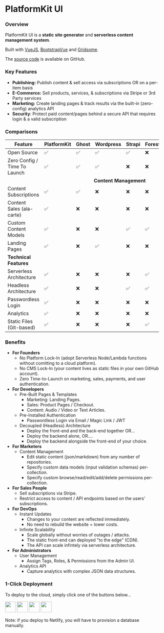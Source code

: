 # PlatformKit UI

### Overview

PlatformKit UI is a **static site generator**  and **serverless content management system**. 

Built with [VueJS](https://www.vuejs.org), [BootstrapVue](https://bootstrap-vue.org) and [Gridsome](https://www.gridsome.org).

The [source code](https://github.com/platform-kit/platformkit-ui) is available on GitHub.

### Key Features

- **Publishing:** Publish content & sell access via subscriptions OR on a per-item basis
- **E-Commerce:** Sell products, services, & subscriptions via Stripe or 3rd Party services
- **Marketing:** Create landing pages & track results via the built-in (zero-config) analytics API
- **Security**: Protect paid content/pages behind a secure API that requires login & a valid subscription

### Comparisons

| Feature                      | PlatformKit | Ghost | Wordpress | Strapi | Forestry | Contentful |
| ---------------------------- | ----------- | ----- | --------- | ------ | -------- | ---------- |
| Open Source                  | ✅           | ✅     | ✅         | ✅      | ❌        | ❌          |
| Zero Config / Time To Launch | ✅           | ✅     | ✅         | ❌      | ❌        | ❌          |
| <td align="center" colspan="7">**Content Management** 
| Content Subscriptions        | ✅           | ✅     | ❌         | ❌      | ❌        | ❌          |
| Content Sales (ala-carte)    | ✅           | ❌     | ❌         | ❌      | ❌        | ❌          |
| Custom Content Models        | ✅           | ❌     | ❌         | ✅      | ✅        | ✅          |
| Landing Pages                | ✅           | ❌     | ✅         | ❌      | ❌        | ❌          |
| **Technical Features**       ||||||
| Serverless Architecture      | ✅           | ❌     | ❌         | ❌      | ✅        | ✅          |
| Headless Architecture        | ✅           | ❌     | ❌         | ✅      | ✅        | ✅          |
| Passwordless Login           | ✅           | ❌     | ❌         | ❌      | ❌        | ❌          |
| Analytics                    | ✅           | ❌     | ❌         | ❌      | ❌        | ❌          |
| Static Files (Git-based)     | ✅           | ❌     | ❌         | ❌      | ✅        | ❌          |

### Benefits
- **For Founders**
  - No Platform Lock-In (adopt Serverless Node/Lambda functions without comitting to a cloud platform).
  - No CMS Lock-In (your content lives as static files in your own GitHub account).
  - Zero Time-to-Launch on marketing, sales, payments, and user authentication. 
- **For Developers**
  - Pre-Built Pages & Templates
    - Marketing: Landing Pages.
    - Sales: Product Pages / Checkout.
    - Content: Audio / Video or Text Articles.
  - Pre-Installed Authentication
    - Passwordless Login via Email / Magic Link / JWT    
  - Decoupled (Headless) Architecture
    - Deploy the front-end and the back-end together OR...
    - Deploy the backend alone, OR....
    - Deploy the backend alongside the front-end of your choice.
- **For Marketers**
  - Content Management
    - Edit static content (json/markdown) from any number of repositories.
    - Specify custom data models (input validation schemas) per-collection.
    - Specify custom browse/read/edit/add/delete permissions per-collection.
- **For Sales People**
  - Sell subscriptions via Stripe.
  - Restrict access to content / API endpoints based on the users' subscriptions.
- **For DevOps**
  - Instant Updates
    - Changes to your content are reflected immediately.
    - No need to rebuild the website = lower costs.
  - Infinite Scalability
    - Scale globally without worries of outages / attacks.
    - The static front-end can deployed "to the edge" (CDN).
    - The API can scale infintely via serverless architecture.
- **For Administrators**
  - User Management
    - Assign Tags, Roles, & Permissions from the Admin UI. 
  - Analytics API
    - Capture analytics with complex JSON data structures.

### 1-Click Deployment

To deploy to the cloud, simply click one of the buttons below...

<a href="https://heroku.com/deploy?template=https://github.com/platform-kit/platformkit-ui" target="_blank"><img src="https://www.herokucdn.com/deploy/button.svg" height="35"></a> <a href="https://render.com/deploy?repo=https://github.com/platform-kit/platformkit-api" target="_blank"><img src="https://render.com/images/deploy-to-render-button.svg" height="35"></a> <a href="https://cloud.digitalocean.com/apps/new?repo=https://github.com/platform-kit/platformkit-api/tree/main" target="_blank"><img src="https://www.deploytodo.com/do-btn-blue.svg" height="35"></a> <a href="https://app.netlify.com/start/deploy?repository=https://github.com/platform-kit/platformkit-ui" target="_blank"><img height="35" src="https://www.netlify.com/img/deploy/button.svg"></a> 

Note: if you deploy to Netlify, you will have to provision a database manually.



